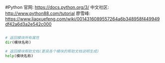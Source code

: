 #Python
	官网: https://docs.python.org/3/
	中文社区: http://www.python88.com/tutorial
	廖雪峰: https://www.liaoxuefeng.com/wiki/0014316089557264a6b348958f449949df42a6d3a2e542c000

## 
```python
# 返回模块所有属性
dir(模块名称)

# 返回模块帮助文档(更具各个模块的帮助文档说明生成) 
help(模块名称)
```